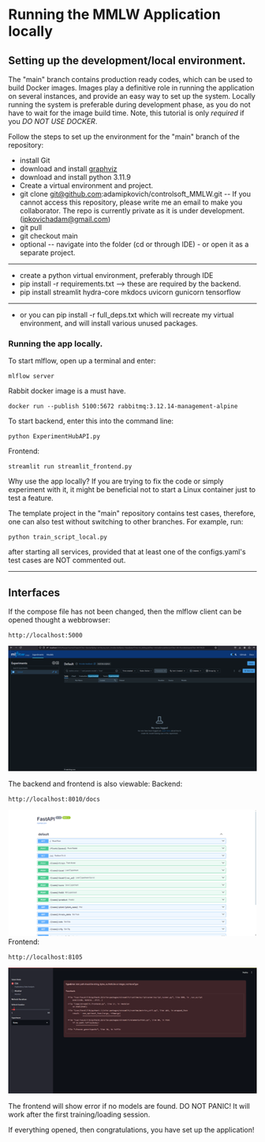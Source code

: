 # Running the MMLW Application locally

## Setting up the development/local environment.

The "main" branch contains production ready codes, which can be used to build Docker images. Images play a definitive role in running the application on several instances, and provide an easy way to set up the system. Locally running the system is preferable during development phase, as you do not have to wait for the image build time. Note, this tutorial is only *required* if you *DO NOT USE DOCKER*.

Follow the steps to set up the environment for the "main" branch of the repository:

- install Git
- download and install [graphviz](https://graphviz.org/download/)
- download and install python 3.11.9
- Create a virtual environment and project.
- git clone git@github.com:adamipkovich/controlsoft_MMLW.git   -- If you cannot access this repository, please write me an email to make you collaborator. The repo is currently private as it is under development. (ipkovichadam@gmail.com) 
- git pull
- git checkout main
- optional -- navigate into the folder (cd or through IDE) - or open it as a separate project.
___
- create a python virtual environment, preferably through IDE
- pip install -r requirements.txt  --> these are required by the backend.
- pip install streamlit hydra-core mkdocs uvicorn gunicorn tensorflow
___
- or you can pip install -r full_deps.txt which will recreate my virtual environment, and will install various unused packages.


### Running the app locally.


To start mlflow, open up a terminal and enter:
```
mlflow server
```


Rabbit docker image is a must have. 
```
docker run --publish 5100:5672 rabbitmq:3.12.14-management-alpine
```


To start backend, enter this into the command line:
```
python ExperimentHubAPI.py
```

Frontend:

```
streamlit run streamlit_frontend.py
```

Why use the app locally? If you are trying to fix the code or simply experiment with it, it might be beneficial not to start a Linux container just to test a feature.

The template project in the "main" repository contains test cases, therefore, one can also test without switching to other branches. For example, run:

```
python train_script_local.py
```

after starting all services, provided that at least one of the configs.yaml's test cases are NOT commented out.
___
## Interfaces

If the compose file has not been changed, then the mlflow client can be opened thought a webbrowser:
```
http://localhost:5000
```
![Mlflow UI.](./assets/images/mlflow_ui.png )


The backend and frontend is also viewable:
Backend:
```
http://localhost:8010/docs
```

![Backend UI.](./assets/images/backend_ui.png )
Frontend:
```
http://localhost:8105
```
![Frontend UI](./assets/images/frontend_ui.png )

The frontend will show error if no models are found. DO NOT PANIC! It will work after the first training/loading session.

If everything opened, then congratulations, you have set up the application!
